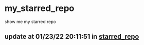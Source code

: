 # my_starred_repo
show me my starred repo

update at 01/23/22 20:11:51 in [starred_repo](./index.html)
---

